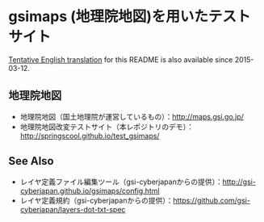 # gsimaps (地理院地図)を用いたテストサイト
<a href='https://github.com/gsi-cyberjapan/gsimaps/blob/gh-pages/README.en.md'>Tentative English translation</a> for this README is also available since 2015-03-12.

## 地理院地図

- 地理院地図（国土地理院が運営しているもの）：http://maps.gsi.go.jp/
- 地理院地図改変テストサイト（本レポジトリのデモ）：http://springscool.github.io/test_gsimaps/


## See Also
- レイヤ定義ファイル編集ツール（gsi-cyberjapanからの提供）：http://gsi-cyberjapan.github.io/gsimaps/config.html
- レイヤ定義規約（gsi-cyberjapanからの提供）：https://github.com/gsi-cyberjapan/layers-dot-txt-spec

